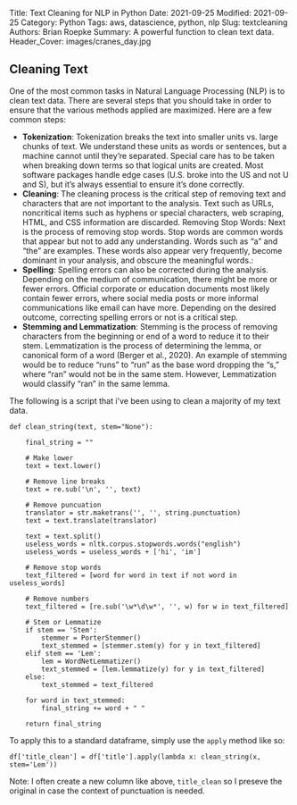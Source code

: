 Title: Text Cleaning for NLP in Python
Date: 2021-09-25
Modified: 2021-09-25
Category: Python
Tags: aws, datascience, python, nlp
Slug: textcleaning
Authors: Brian Roepke
Summary: A powerful function to clean text data.
Header_Cover: images/cranes_day.jpg

## Cleaning Text

One of the most common tasks in Natural Language Processing (NLP) is to clean text data.  There are several steps that you should take in order to ensure that the various methods applied are maximized.  Here are a few common steps:

* **Tokenization**: Tokenization breaks the text into smaller units vs. large chunks of text. We understand these units as words or sentences, but a machine cannot until they’re separated. Special care has to be taken when breaking down terms so that logical units are created. Most software packages handle edge cases (U.S. broke into the US and not U and S), but it’s always essential to ensure it’s done correctly.
* **Cleaning**: The cleaning process is the critical step of removing text and characters that are not important to the analysis. Text such as URLs, noncritical items such as hyphens or special characters, web scraping, HTML, and CSS information are discarded.
Removing Stop Words: Next is the process of removing stop words. Stop words are common words that appear but not to add any understanding. Words such as “a” and “the” are examples. These words also appear very frequently, become dominant in your analysis, and obscure the meaningful words.:
* **Spelling**: Spelling errors can also be corrected during the analysis. Depending on the medium of communication, there might be more or fewer errors. Official corporate or education documents most likely contain fewer errors, where social media posts or more informal communications like email can have more. Depending on the desired outcome, correcting spelling errors or not is a critical step. 
* **Stemming and Lemmatization**: Stemming is the process of removing characters from the beginning or end of a word to reduce it to their stem. Lemmatization is the process of determining the lemma, or canonical form of a word (Berger et al., 2020). An example of stemming would be to reduce “runs” to “run” as the base word dropping the “s,” where “ran” would not be in the same stem. However, Lemmatization would classify “ran” in the same lemma.

The following is a script that i've been using to clean a majority of my text data.  

```{python}
def clean_string(text, stem="None"):
    
    final_string = ""
    
    # Make lower
    text = text.lower()

    # Remove line breaks
    text = re.sub('\n', '', text)

    # Remove puncuation
    translator = str.maketrans('', '', string.punctuation)
    text = text.translate(translator)

    text = text.split()
    useless_words = nltk.corpus.stopwords.words("english")
    useless_words = useless_words + ['hi', 'im']
    
    # Remove stop words
    text_filtered = [word for word in text if not word in useless_words]
    
    # Remove numbers
    text_filtered = [re.sub('\w*\d\w*', '', w) for w in text_filtered]
    
    # Stem or Lemmatize
    if stem == 'Stem':
        stemmer = PorterStemmer() 
        text_stemmed = [stemmer.stem(y) for y in text_filtered]
    elif stem == 'Lem':
        lem = WordNetLemmatizer()
        text_stemmed = [lem.lemmatize(y) for y in text_filtered]
    else:
        text_stemmed = text_filtered
    
    for word in text_stemmed:
        final_string += word + " "
    
    return final_string
```

To apply this to a standard dataframe, simply use the `apply` method like so:

```{python}
df['title_clean'] = df['title'].apply(lambda x: clean_string(x, stem='Lem'))
```

Note: I often create a new column like above, `title_clean` so I preseve the original in case the context of punctuation is needed.